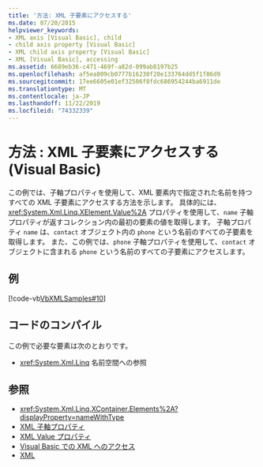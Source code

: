 ```yaml
---
title: '方法: XML 子要素にアクセスする'
ms.date: 07/20/2015
helpviewer_keywords:
- XML axis [Visual Basic], child
- child axis property [Visual Basic]
- XML child axis property [Visual Basic]
- XML [Visual Basic], accessing
ms.assetid: 6689eb36-c471-469f-a82d-099ab8197b25
ms.openlocfilehash: af5ea809cb0777b16230f20e133764dd5f1f86d9
ms.sourcegitcommit: 17ee6605e01ef32506f8fdc686954244ba6911de
ms.translationtype: MT
ms.contentlocale: ja-JP
ms.lasthandoff: 11/22/2019
ms.locfileid: "74332339"
---
```

# <a name="how-to-access-xml-child-elements-visual-basic"></a>方法 : XML 子要素にアクセスする (Visual Basic)
この例では、子軸プロパティを使用して、XML 要素内で指定された名前を持つすべての XML 子要素にアクセスする方法を示します。 具体的には、<xref:System.Xml.Linq.XElement.Value%2A> プロパティを使用して、`name` 子軸プロパティが返すコレクション内の最初の要素の値を取得します。 子軸プロパティ `name` は、`contact` オブジェクト内の `phone` という名前のすべての子要素を取得します。 また、この例では、`phone` 子軸プロパティを使用して、`contact` オブジェクトに含まれる `phone` という名前のすべての子要素にアクセスします。  
  
## <a name="example"></a>例  
 [!code-vb[VbXMLSamples#10](~/samples/snippets/visualbasic/VS_Snippets_VBCSharp/VbXMLSamples/VB/XMLSamples4.vb#10)]  
  
## <a name="compiling-the-code"></a>コードのコンパイル  
 この例で必要な要素は次のとおりです。  
  
- <xref:System.Xml.Linq> 名前空間への参照  
  
## <a name="see-also"></a>参照

- <xref:System.Xml.Linq.XContainer.Elements%2A?displayProperty=nameWithType>
- [XML 子軸プロパティ](../../../../visual-basic/language-reference/xml-axis/xml-child-axis-property.md)
- [XML Value プロパティ](../../../../visual-basic/language-reference/xml-axis/xml-value-property.md)
- [Visual Basic での XML へのアクセス](../../../../visual-basic/programming-guide/language-features/xml/accessing-xml.md)
- [XML](../../../../visual-basic/programming-guide/language-features/xml/index.md)
